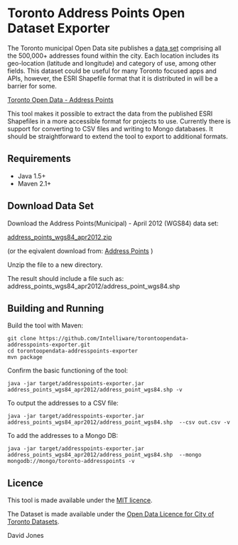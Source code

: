 Toronto Address Points Open Dataset Exporter
============================================

The Toronto municipal Open Data site publishes a [data set](http://www1.toronto.ca/wps/portal/open_data/open_data_item_details?vgnextoid=91415f9cd70bb210VgnVCM1000003dd60f89RCRD&vgnextchannel=6e886aa8cc819210VgnVCM10000067d60f89RCRD) comprising all the 500,000+ addresses found within the city. Each location includes its geo-location (latitude and longitude) and category of use, among other fields. This dataset could be useful for many Toronto focused apps and APIs, however, the ESRI Shapefile format that it is distributed in will be a barrier for some.   

[Toronto Open Data - Address Points](http://www1.toronto.ca/wps/portal/open_data/open_data_item_details?vgnextoid=91415f9cd70bb210VgnVCM1000003dd60f89RCRD&vgnextchannel=6e886aa8cc819210VgnVCM10000067d60f89RCRD)

This tool makes it possible to extract the data from the published ESRI Shapefiles in a more accessible format for projects to use. Currently there is support for converting to CSV files and writing to Mongo databases. It should be straightforward to extend the tool to export to additional formats.


Requirements
------------

* Java 1.5+
* Maven 2.1+


Download Data Set
-----------------

Download the Address Points(Municipal) - April 2012 (WGS84) data set:

[address_points_wgs84_apr2012.zip](http://www1.toronto.ca/City_Of_Toronto/Information_&_Technology/Open_Data/Data_Sets/Assets/Files/address_points_wgs84_apr2012.zip)

(or the eqivalent download from: [Address Points](http://www1.toronto.ca/wps/portal/open_data/open_data_item_details?vgnextoid=91415f9cd70bb210VgnVCM1000003dd60f89RCRD&vgnextchannel=6e886aa8cc819210VgnVCM10000067d60f89RCRD) )

Unzip the file to a new directory.

The result should include a file such as: address_points_wgs84_apr2012/address_point_wgs84.shp


Building and Running
--------------------

Build the tool with Maven:

    git clone https://github.com/Intelliware/torontoopendata-addresspoints-exporter.git
    cd torontoopendata-addresspoints-exporter
    mvn package

Confirm the basic functioning of the tool:

    java -jar target/addresspoints-exporter.jar address_points_wgs84_apr2012/address_point_wgs84.shp -v

To output the addresses to a CSV file:

    java -jar target/addresspoints-exporter.jar address_points_wgs84_apr2012/address_point_wgs84.shp  --csv out.csv -v

To add the addresses to a Mongo DB:

    java -jar target/addresspoints-exporter.jar address_points_wgs84_apr2012/address_point_wgs84.shp  --mongo mongodb://mongo/toronto-addresspoints -v


Licence
-------

This tool is made available under the [MIT licence](http://opensource.org/licenses/mit-license.php).

The Dataset is made available under the [Open Data Licence for City of Toronto Datasets](http://www1.toronto.ca/wps/portal/open_data/open_data_fact_sheet_details?vgnextoid=59986aa8cc819210VgnVCM10000067d60f89RCRD).



David Jones
